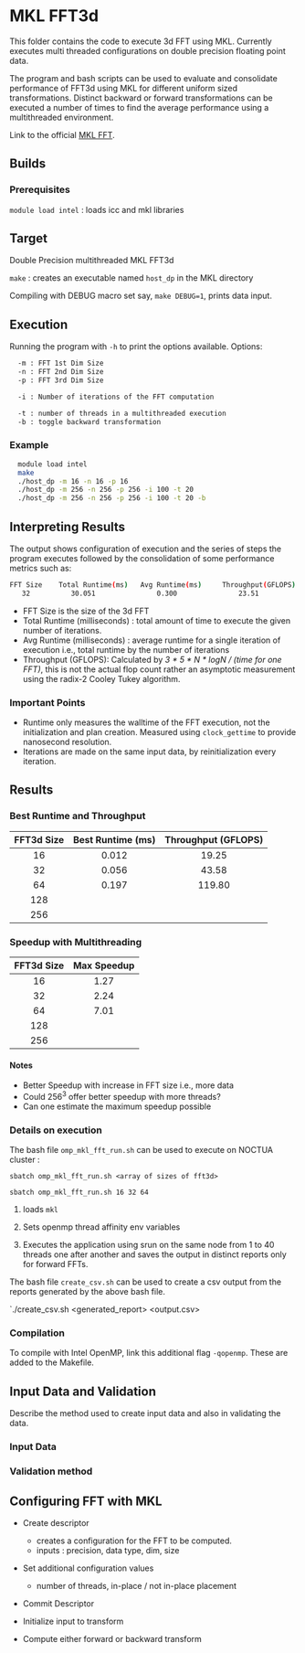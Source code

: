 # MKL FFT3d

This folder contains the code to execute 3d FFT using MKL. Currently executes
multi threaded configurations on double precision floating point data.  

The program and bash scripts can be used to evaluate and consolidate performance of FFT3d using MKL for different uniform sized transformations. Distinct backward or forward transformations can be executed a number of times to find the average performance using a multithreaded environment.

Link to the official [MKL FFT](https://software.intel.com/en-us/node/521955).

## Builds

### Prerequisites

`module load intel` : loads icc and mkl libraries

## Target

Double Precision multithreaded MKL FFT3d

`make` : creates an executable named `host_dp` in the MKL directory

Compiling with DEBUG macro set say, `make DEBUG=1`, prints data input.

## Execution

Running the program with `-h` to print the options available.
Options:

```bash
  -m : FFT 1st Dim Size
  -n : FFT 2nd Dim Size
  -p : FFT 3rd Dim Size

  -i : Number of iterations of the FFT computation

  -t : number of threads in a multithreaded execution
  -b : toggle backward transformation
```

### Example

```bash
  module load intel
  make
  ./host_dp -m 16 -n 16 -p 16 
  ./host_dp -m 256 -n 256 -p 256 -i 100 -t 20
  ./host_dp -m 256 -n 256 -p 256 -i 100 -t 20 -b
```

## Interpreting Results

The output shows configuration of execution and the series of steps the program
executes followed by the consolidation of some performance metrics such as:

```bash
FFT Size    Total Runtime(ms)   Avg Runtime(ms)     Throughput(GFLOPS)
   32          30.051               0.300               23.51
```

- FFT Size is the size of the 3d FFT
- Total Runtime (milliseconds) : total amount of time to execute the given
  number of iterations.
- Avg Runtime (milliseconds) : average runtime for a single iteration of execution i.e.,
  total runtime by the number of iterations
- Throughput (GFLOPS): Calculated by *3 * 5 * N * logN / (time for one FFT)*, this is not the actual flop count rather an asymptotic measurement using the
  radix-2 Cooley Tukey algorithm.

### Important Points

- Runtime only measures the walltime of the FFT execution, not the
  initialization and plan creation. Measured using `clock_gettime` to provide
  nanosecond resolution.
- Iterations are made on the same input data, by reinitialization every iteration.

## Results

### Best Runtime and Throughput

| FFT3d Size | Best Runtime (ms) | Throughput (GFLOPS) |
|:----------:|:-----------------:|:-------------------:|
|     16     |   0.012           |     19.25           |
|     32     |   0.056           |     43.58           |
|     64     |   0.197           |    119.80           |
|     128    |              |               |
|     256    |             |                |

### Speedup with Multithreading

| FFT3d Size | Max Speedup |
|:----------:|:-----------:|
|     16     |     1.27    |
|     32     |     2.24    |
|     64     |     7.01    |
|     128    |        |
|     256    |        |

#### Notes

- Better Speedup with increase in FFT size i.e., more data
- Could 256<sup>3</sup> offer better speedup with more threads?
- Can one estimate the maximum speedup possible

### Details on execution

The bash file `omp_mkl_fft_run.sh` can be used to execute on NOCTUA cluster :
```
sbatch omp_mkl_fft_run.sh <array of sizes of fft3d>

sbatch omp_mkl_fft_run.sh 16 32 64
```

1. loads `mkl`

2. Sets openmp thread affinity env variables

3. Executes the application using srun on the same node from 1 to 40 threads
one after another and saves the output in distinct reports only for forward FFTs.

The bash file `create_csv.sh` can be used to create a csv output from the reports generated by the above bash file.

`./create_csv.sh <generated_report> <output.csv>

### Compilation

To compile with Intel OpenMP, link this additional flag `-qopenmp`. These are added to the Makefile.

## Input Data and Validation

Describe the method used to create input data and also in validating the data.

### Input Data

### Validation method

## Configuring FFT with MKL

- Create descriptor
  - creates a configuration for the FFT to be computed.
  - inputs : precision, data type, dim, size

- Set additional configuration values
  - number of threads, in-place / not in-place placement

- Commit Descriptor

- Initialize input to transform

- Compute either forward or backward transform